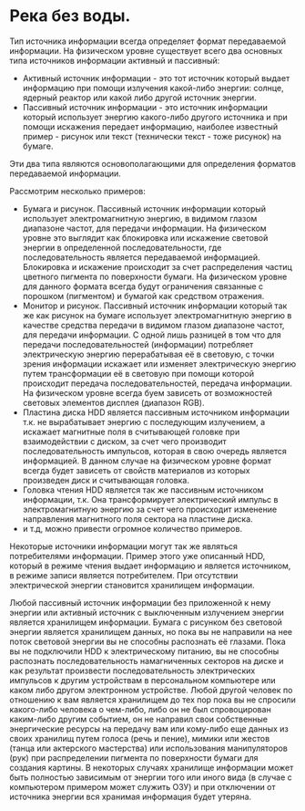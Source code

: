 # Река без воды.

Тип источника информации всегда определяет формат передаваемой информации. На физическом уровне существует всего два основных типа источников информации активный и пассивный: 

- Активный источник информации - это тот источник который выдает информацию при помощи излучения какой-либо энергии: солнце, ядерный реактор или какой либо другой источник энергии.
- Пассивный источник информации - это источник информации который использует энергию какого-либо другого источника и при помощи искажения передает информацию, наиболее известный пример - рисунок или текст (технически текст - тоже рисунок) на бумаге.

Эти два типа являются основополагающими для определения форматов  передаваемой информации.

Рассмотрим несколько примеров:

- Бумага и рисунок. Пассивный источник информации который использует электромагнитную энергию, в видимом глазом диапазоне частот, для передачи информации. На физическом уровне это выглядит как блокировка или искажение световой энергии в определенной последовательности, где последовательность является передаваемой информацией. Блокировка и искажение происходит за счет распределения частиц цветного пигмента по поверхности бумаги. На физическом уровне для данного формата всегда будут ограничения связанные с порошком (пигментом) и бумагой как средством отражения.
- Монитор и рисунок. Пассивный источник информации который так же как рисунок на бумаге использует электромагнитную энергию в качестве средства передачи в видимом глазом диапазоне частот, для передачи информации. С одной лишь разницей в том что для передачи последовательностей (информации) потребляет электрическую энергию перерабатывая её в световую, с точки зрения информации искажает или изменяет электрическую энергию путем трансформации её в световую при помощи которой происходит передача последовательностей, передача информации. На физическом уровне всегда буем зависеть от возможностей световых элементов дисплея (диапазон RGB).
- Пластина диска HDD является пассивным источником информации т.к. не вырабатывает энергию с последующим излучением, а искажает магнитные поля в считывающей головке при взаимодействии с диском, за счет чего производит последовательность импульсов, которая в свою очередь является информацией. В данном случае на физическом уровне формат всегда будет зависеть от свойств материалов из которых произведен диск и считывающая головка.
- Головка чтения HDD является так же пассивным источником информации, т.к. Она трансформирует электрический импульс в электромагнитную энергию за счет чего происходит изменение направления магнитного поля сектора на пластине диска.
- и т.д, можно привести огромное количество примеров.

Некоторые источники информации могут так же являться потребителями информации. Пример этого уже описанный HDD, который в режиме чтения выдает информацию и является источником, в режиме записи является потребителем. При отсутствии электрической энергии становится хранилищем информации.

Любой пассивный источник информации без приложенной к нему энергии или активный источник с выключенным излучением энергии является хранилищем информации. Бумага с рисунком без световой энергии является хранилищем данных, но пока вы не направили на нее поток световой энергии вы не способны распознать её глазами. Пока вы не подключили HDD к электрическому питанию, вы не способны распознать последовательность намагниченных секторов на диске и как результат произвести последовательность электрических импульсов к другим устройствам в персональном компьютере или каком либо другом электронном устройстве. Любой другой человек по отношению к вам является хранилищем до тех пор пока вы не спросили какого-либо человека о чем-либо, либо он не был спровоцирован каким-либо другим событием, он не направил свои собственные энергические ресурсы на передачу вам или кому-либо еще данных из своих хранилищ путем голоса (речь и пение), мимики или жестов (танца или актерского мастерства) или использования манипуляторов (рук) при распределении пигмента по поверхности бумаги для создания картины. В некоторых случаях хранилище информации может быть полностью зависимым от энергии того или иного вида (в случае с компьютером примером может служить ОЗУ) и при отключении от источника энергии вся хранимая информация будет утеряна.